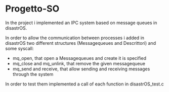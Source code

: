 # Progetto-SO

In the project i implemented an IPC system based on message queues in disastrOS.

In order to allow the communication between processes i added in disastrOS two different structures (Messagequeues and Descrittori) and some syscall:

- mq_open, that open a Messagequeues and create it is specified
- mq_close and mq_unlink, that remove the given messagequeue
- mq_send and receive, that allow sending and receiving messages through the system

In order to test them implemented a call of each function in disastrOS_test.c

